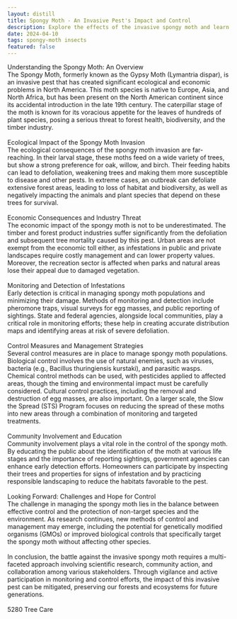 ```yaml
---
layout: distill
title: Spongy Moth - An Invasive Pest's Impact and Control
description: Explore the effects of the invasive spongy moth and learn about methods for effective pest control and management.
date: 2024-04-10
tags: spongy-moth insects
featured: false
---
```


Understanding the Spongy Moth: An Overview<br />The Spongy Moth, formerly known as the Gypsy Moth (Lymantria dispar), is an invasive pest that has created significant ecological and economic problems in North America. This moth species is native to Europe, Asia, and North Africa, but has been present on the North American continent since its accidental introduction in the late 19th century. The caterpillar stage of the moth is known for its voracious appetite for the leaves of hundreds of plant species, posing a serious threat to forest health, biodiversity, and the timber industry.<br /><br />Ecological Impact of the Spongy Moth Invasion<br />The ecological consequences of the spongy moth invasion are far-reaching. In their larval stage, these moths feed on a wide variety of trees, but show a strong preference for oak, willow, and birch. Their feeding habits can lead to defoliation, weakening trees and making them more susceptible to disease and other pests. In extreme cases, an outbreak can defoliate extensive forest areas, leading to loss of habitat and biodiversity, as well as negatively impacting the animals and plant species that depend on these trees for survival.<br /><br />Economic Consequences and Industry Threat<br />The economic impact of the spongy moth is not to be underestimated. The timber and forest product industries suffer significantly from the defoliation and subsequent tree mortality caused by this pest. Urban areas are not exempt from the economic toll either, as infestations in public and private landscapes require costly management and can lower property values. Moreover, the recreation sector is affected when parks and natural areas lose their appeal due to damaged vegetation.<br /><br />Monitoring and Detection of Infestations<br />Early detection is critical in managing spongy moth populations and minimizing their damage. Methods of monitoring and detection include pheromone traps, visual surveys for egg masses, and public reporting of sightings. State and federal agencies, alongside local communities, play a critical role in monitoring efforts; these help in creating accurate distribution maps and identifying areas at risk of severe defoliation.<br /><br />Control Measures and Management Strategies<br />Several control measures are in place to manage spongy moth populations. Biological control involves the use of natural enemies, such as viruses, bacteria (e.g., Bacillus thuringiensis kurstaki), and parasitic wasps. Chemical control methods can be used, with pesticides applied to affected areas, though the timing and environmental impact must be carefully considered. Cultural control practices, including the removal and destruction of egg masses, are also important. On a larger scale, the Slow the Spread (STS) Program focuses on reducing the spread of these moths into new areas through a combination of monitoring and targeted treatments.<br /><br />Community Involvement and Education<br />Community involvement plays a vital role in the control of the spongy moth. By educating the public about the identification of the moth at various life stages and the importance of reporting sightings, government agencies can enhance early detection efforts. Homeowners can participate by inspecting their trees and properties for signs of infestation and by practicing responsible landscaping to reduce the habitats favorable to the pest.<br /><br />Looking Forward: Challenges and Hope for Control<br />The challenge in managing the spongy moth lies in the balance between effective control and the protection of non-target species and the environment. As research continues, new methods of control and management may emerge, including the potential for genetically modified organisms (GMOs) or improved biological controls that specifically target the spongy moth without affecting other species.<br /><br />In conclusion, the battle against the invasive spongy moth requires a multi-faceted approach involving scientific research, community action, and collaboration among various stakeholders. Through vigilance and active participation in monitoring and control efforts, the impact of this invasive pest can be mitigated, preserving our forests and ecosystems for future generations.<br /><br />5280 Tree Care
